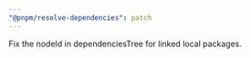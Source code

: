 ```yaml
---
"@pnpm/resolve-dependencies": patch
---
```


Fix the nodeId in dependenciesTree for linked local packages.
